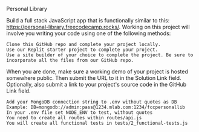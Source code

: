 Personal Library

Build a full stack JavaScript app that is functionally similar to this: https://personal-library.freecodecamp.rocks/. Working on this project will involve you writing your code using one of the following methods:

    Clone this GitHub repo and complete your project locally.
    Use our Replit starter project to complete your project.
    Use a site builder of your choice to complete the project. Be sure to incorporate all the files from our GitHub repo.

When you are done, make sure a working demo of your project is hosted somewhere public. Then submit the URL to it in the Solution Link field. Optionally, also submit a link to your project's source code in the GitHub Link field.

    Add your MongoDB connection string to .env without quotes as DB Example: DB=mongodb://admin:pass@1234.mlab.com:1234/fccpersonallib
    In your .env file set NODE_ENV to test, without quotes
    You need to create all routes within routes/api.js
    You will create all functional tests in tests/2_functional-tests.js

